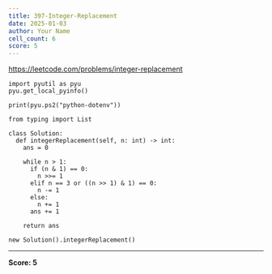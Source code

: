 ```yaml
---
title: 397-Integer-Replacement
date: 2025-01-03
author: Your Name
cell_count: 6
score: 5
---
```


https://leetcode.com/problems/integer-replacement


```
import pyutil as pyu
pyu.get_local_pyinfo()
```


```
print(pyu.ps2("python-dotenv"))
```


```
from typing import List
```


```
class Solution:
  def integerReplacement(self, n: int) -> int:
    ans = 0

    while n > 1:
      if (n & 1) == 0:
        n >>= 1
      elif n == 3 or ((n >> 1) & 1) == 0:
        n -= 1
      else:
        n += 1
      ans += 1

    return ans
```


```
new Solution().integerReplacement()
```


---
**Score: 5**
